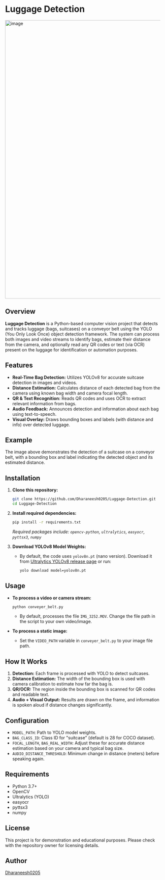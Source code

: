 # Luggage Detection

<img width="505" height="900" alt="image" src="https://github.com/user-attachments/assets/35d7d4af-532a-4b53-84f9-75f2a13d68a1" />


## Overview

**Luggage Detection** is a Python-based computer vision project that detects and tracks luggage (bags, suitcases) on a conveyor belt using the YOLO (You Only Look Once) object detection framework. The system can process both images and video streams to identify bags, estimate their distance from the camera, and optionally read any QR codes or text (via OCR) present on the luggage for identification or automation purposes.

## Features

- **Real-Time Bag Detection:** Utilizes YOLOv8 for accurate suitcase detection in images and videos.
- **Distance Estimation:** Calculates distance of each detected bag from the camera using known bag width and camera focal length.
- **QR & Text Recognition:** Reads QR codes and uses OCR to extract relevant information from bags.
- **Audio Feedback:** Announces detection and information about each bag using text-to-speech.
- **Visual Overlay:** Draws bounding boxes and labels (with distance and info) over detected luggage.

## Example

The image above demonstrates the detection of a suitcase on a conveyor belt, with a bounding box and label indicating the detected object and its estimated distance.

## Installation

1. **Clone this repository:**
   ```bash
   git clone https://github.com/Dharaneesh0205/Luggage-Detection.git
   cd Luggage-Detection
   ```

2. **Install required dependencies:**
   ```bash
   pip install -r requirements.txt
   ```
   *Required packages include: `opencv-python`, `ultralytics`, `easyocr`, `pyttsx3`, `numpy`*

3. **Download YOLOv8 Model Weights:**
   - By default, the code uses `yolov8n.pt` (nano version). Download it from [Ultralytics YOLOv8 release page](https://github.com/ultralytics/ultralytics/releases) or run:
     ```bash
     yolo download model=yolov8n.pt
     ```

## Usage

- **To process a video or camera stream:**
  ```bash
  python conveyer_belt.py
  ```
  - By default, processes the file `IMG_3252.MOV`. Change the file path in the script to your own video/image.

- **To process a static image:**
  - Set the `VIDEO_PATH` variable in `conveyer_belt.py` to your image file path.

## How It Works

1. **Detection:** Each frame is processed with YOLO to detect suitcases.
2. **Distance Estimation:** The width of the bounding box is used with camera calibration to estimate how far the bag is.
3. **QR/OCR:** The region inside the bounding box is scanned for QR codes and readable text.
4. **Audio + Visual Output:** Results are drawn on the frame, and information is spoken aloud if distance changes significantly.

## Configuration

- `MODEL_PATH`: Path to YOLO model weights.
- `BAG_CLASS_ID`: Class ID for "suitcase" (default is 28 for COCO dataset).
- `FOCAL_LENGTH`, `BAG_REAL_WIDTH`: Adjust these for accurate distance estimation based on your camera and typical bag size.
- `AUDIO_DISTANCE_THRESHOLD`: Minimum change in distance (meters) before speaking again.

## Requirements

- Python 3.7+
- OpenCV
- Ultralytics (YOLO)
- easyocr
- pyttsx3
- numpy

## License

This project is for demonstration and educational purposes. Please check with the repository owner for licensing details.

## Author

[Dharaneesh0205](https://github.com/Dharaneesh0205)
